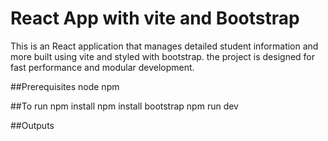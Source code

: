 # React App with vite and Bootstrap
This is an React application that manages detailed student information and more  built using vite and styled with bootstrap.
the project is designed for fast performance and modular development.

##Prerequisites
node
npm

##To run
npm install
npm install bootstrap
npm run dev

##Outputs




